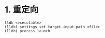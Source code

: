 # 1. 重定向

```shell
lldb <executable>
(lldb) settings set target.input-path <file>
(lldb) process launch
```

